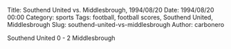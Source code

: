Title: Southend United vs. Middlesbrough, 1994/08/20
Date: 1994/08/20 00:00
Category: sports
Tags: football, football scores, Southend United, Middlesbrough
Slug: southend-united-vs-middlesbrough
Author: carbonero


Southend United 0 - 2 Middlesbrough
